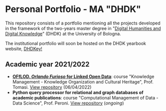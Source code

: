 # Personal Portfolio - MA "DHDK"

This repository consists of a portfolio mentioning all the projects developed in the framework of the two-years master degree in "[Digital Humanities and Digital Knowledge](https://corsi.unibo.it/2cycle/DigitalHumanitiesKnowledge)" (DHDK) at the University of Bologna.

The institutional portfolio will soon be hosted on the DHDK yearbook website, [DHDKey!](https://projects.dharc.unibo.it/dhdkey/index)

## Academic year 2021/2022 

- **[OFfLOD. _Orlando Furioso_ for Linked Open Data](https://off-lod.github.io/orlando-furioso/)**: course "Knowledge Management - Knowledge Organization and Cultural Heritage", Prof. Tomasi. [View repository](https://github.com/off-lod/orlando-furioso.git) (06/04/2022)
- **Python query processor for relational and graph databases of academic publications**: course "Computational Management of Data - Data Science", Prof. Peroni. [View repository](https://github.com/olgagolgan/v-AMOS.git) (_ongoing_)

